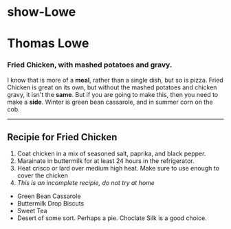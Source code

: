 # show-Lowe
# Thomas Lowe
### Fried Chicken, with mashed potatoes and gravy.
I know that is more of a **meal**, rather than a single dish, but so is pizza. Fried Chicken is great on its own, but without the mashed potatoes and chicken gravy, it isn't the __same__. But if you are going to make this, then you need to make a **side**. Winter is green bean cassarole, and in summer corn on the cob.

***

## Recipie for Fried Chicken
1. Coat chicken in a mix of seasoned salt, paprika, and black pepper.
2. Marainate in buttermilk for at least 24 hours in the refrigerator.
3. Heat crisco or lard over medium high heat. Make sure to use enough to cover the chicken
4. *This is an incomplete recipie, do not try at home*

- Green Bean Cassarole
- Buttermilk Drop Biscuts
- Sweet Tea
- Desert of some sort. Perhaps a pie. Choclate Silk is a good choice.

